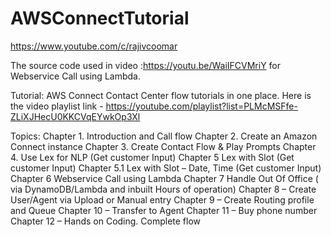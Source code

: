 # AWSConnectTutorial
https://www.youtube.com/c/rajivcoomar

The source code used in video :https://youtu.be/WaiIFCVMriY for Webservice Call using Lambda.

Tutorial: AWS Connect Contact Center flow tutorials in one place.
Here is the video playlist link -  https://youtube.com/playlist?list=PLMcMSFfe-ZLiXJHecU0KKCVqEYwkOp3Xl

Topics:
Chapter 1. Introduction and Call flow
Chapter 2. Create an Amazon Connect instance
Chapter 3. Create Contact Flow & Play Prompts
Chapter 4. Use Lex for NLP (Get customer Input)
Chapter 5 Lex with Slot (Get customer Input)
Chapter 5.1 Lex with Slot – Date, Time (Get customer Input)
Chapter 6 Webservice Call using Lambda
Chapter 7 Handle Out Of Office ( via DynamoDB/Lambda and inbuilt Hours of operation)
Chapter 8 – Create User/Agent via Upload or Manual entry
Chapter 9 – Create Routing profile and Queue
Chapter 10 – Transfer to Agent
Chapter 11 – Buy phone number
Chapter 12 – Hands on Coding. Complete flow
